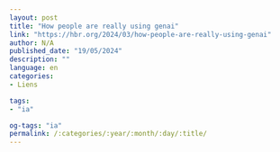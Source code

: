 ```yaml
---
layout: post
title: "How people are really using genai"
link: "https://hbr.org/2024/03/how-people-are-really-using-genai"
author: N/A
published_date: "19/05/2024"
description: ""
language: en
categories:
- Liens

tags:
- "ia"

og-tags: "ia"
permalink: /:categories/:year/:month/:day/:title/
---
```

